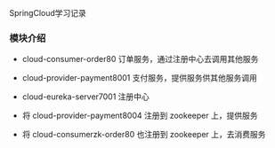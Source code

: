 SpringCloud学习记录

### 模块介绍
- cloud-consumer-order80 订单服务，通过注册中心去调用其他服务
- cloud-provider-payment8001 支付服务，提供服务供其他服务调用
- cloud-eureka-server7001 注册中心

- 将 cloud-provider-payment8004 注册到 zookeeper 上，提供服务
- 将 cloud-consumerzk-order80 也注册到 zookeeper 上，去消费服务